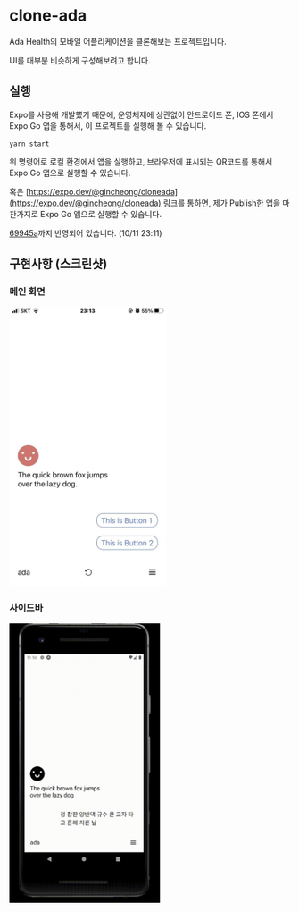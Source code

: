 # clone-ada

Ada Health의 모바일 어플리케이션을 클론해보는 프로젝트입니다.

UI를 대부분 비슷하게 구성해보려고 합니다.

## 실행

Expo를 사용해 개발헀기 때문에, 운영체제에 상관없이 안드로이드 폰, IOS 폰에서 Expo Go 앱을 통해서, 이 프로젝트를 실행해 볼 수 있습니다.

```
yarn start
```

위 명령어로 로컬 환경에서 앱을 실행하고, 브라우저에 표시되는 QR코드를 통해서 Expo Go 앱으로 실행할 수 있습니다.

혹은 [https://expo.dev/@gincheong/cloneada](https://expo.dev/@gincheong/cloneada) 링크를 통하면, 제가 Publish한 앱을 마찬가지로 Expo Go 앱으로 실행할 수 있습니다.

[69945a](https://github.com/gincheong/clone-ada/commit/69945a5c2fbd1f9a50230ddf06181bbf181c139e)까지 반영되어 있습니다. (10/11 23:11)

## 구현사항 (스크린샷)

### 메인 화면

<img src="./docs/main1.jpg" height="500px" />

### 사이드바

<img src="./docs/drawer1.gif" height="500px" />

